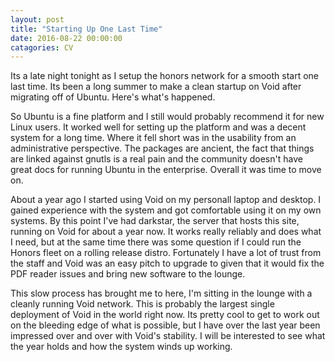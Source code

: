 ```yaml
---
layout: post
title: "Starting Up One Last Time"
date: 2016-08-22 00:00:00
catagories: CV
---
```


Its a late night tonight as I setup the honors network for a smooth
start one last time.  Its been a long summer to make a clean startup
on Void after migrating off of Ubuntu.  Here's what's happened.

So Ubuntu is a fine platform and I still would probably recommend it
for new Linux users.  It worked well for setting up the platform and
was a decent system for a long time.  Where it fell short was in the
usability from an administrative perspective.  The packages are
ancient, the fact that things are linked against gnutls is a real pain
and the community doesn't have great docs for running Ubuntu in the
enterprise.  Overall it was time to move on.

About a year ago I started using Void on my personall laptop and
desktop.  I gained experience with the system and got comfortable
using it on my own systems.  By this point I've had darkstar, the
server that hosts this site, running on Void for about a year now.  It
works really reliably and does what I need, but at the same time there
was some question if I could run the Honors fleet on a rolling release
distro.  Fortunately I have a lot of trust from the staff and Void was
an easy pitch to upgrade to given that it would fix the PDF reader
issues and bring new software to the lounge.

This slow process has brought me to here, I'm sitting in the lounge
with a cleanly running Void network.  This is probably the largest
single deployment of Void in the world right now.  Its pretty cool to
get to work out on the bleeding edge of what is possible, but I have
over the last year been impressed over and over with Void's stability.
I will be interested to see what the year holds and how the system
winds up working.


